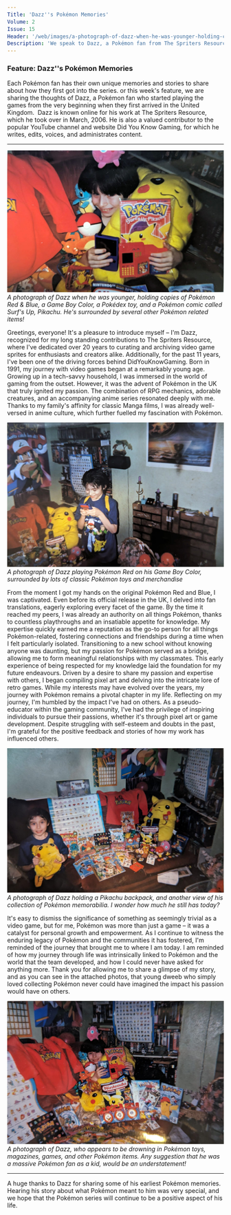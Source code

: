 ```yaml
---
Title: 'Dazz''s Pokémon Memories'
Volume: 2
Issue: 15
Header: '/web/images/a-photograph-of-dazz-when-he-was-younger-holding-copies-of-pokemon-red-blue-a-game-boy-color-a-poked.jpeg'
Description: 'We speak to Dazz, a Pokémon fan from The Spriters Resource and Did You Know Gaming, who shares his memories of Pokémon during his childhood. We also have the latest Pokémon news!'
---
```

### Feature: Dazz''s Pokémon Memories
Each Pokémon fan has their own unique memories and stories to share about how they first got into the series. or this week's feature, we are sharing the thoughts of Dazz, a Pokémon fan who started playing the games from the very beginning when they first arrived in the United Kingdom. 
Dazz is known online for his work at The Spriters Resource, which he took over in March, 2006. He is also a valued contributor to the popular YouTube channel and website Did You Know Gaming, for which he writes, edits, voices, and administrates content.
* * *

[![A photograph of Dazz when he was younger, holding copies of Pokémon Red & Blue, a Game Boy Color, a Pokédex toy, and a Pokémon comic called Surf's Up, Pikachu. He's surrounded by several other Pokémon related items!](/web/images/a-photograph-of-dazz-when-he-was-younger-holding-copies-of-pokemon-red-blue-a-game-boy-color-a-poked.jpeg)](/web/images/a-photograph-of-dazz-when-he-was-younger-holding-copies-of-pokemon-red-blue-a-game-boy-color-a-poked.jpeg)*A photograph of Dazz when he was younger, holding copies of Pokémon Red & Blue, a Game Boy Color, a Pokédex toy, and a Pokémon comic called Surf's Up, Pikachu. He's surrounded by several other Pokémon related items!*

Greetings, everyone! It's a pleasure to introduce myself – I'm Dazz, recognized for my long standing contributions to The Spriters Resource, where I've dedicated over 20 years to curating and archiving video game sprites for enthusiasts and creators alike. Additionally, for the past 11 years, I've been one of the driving forces behind DidYouKnowGaming.
Born in 1991, my journey with video games began at a remarkably young age. Growing up in a tech-savvy household, I was immersed in the world of gaming from the outset. However, it was the advent of Pokémon in the UK that truly ignited my passion. The combination of RPG mechanics, adorable creatures, and an accompanying anime series resonated deeply with me. Thanks to my family's affinity for classic Manga films, I was already well-versed in anime culture, which further fuelled my fascination with Pokémon.

[![A photograph of Dazz playing Pokémon Red on his Game Boy Color, surrounded by lots of classic Pokémon toys and merchandise](/web/images/a-photograph-of-dazz-playing-pokemon-red-on-his-game-boy-color-surrounded-by-lots-of-classic-pokemon.jpeg)](/web/images/a-photograph-of-dazz-playing-pokemon-red-on-his-game-boy-color-surrounded-by-lots-of-classic-pokemon.jpeg)*A photograph of Dazz playing Pokémon Red on his Game Boy Color, surrounded by lots of classic Pokémon toys and merchandise*

From the moment I got my hands on the original Pokémon Red and Blue, I was captivated. Even before its official release in the UK, I delved into fan translations, eagerly exploring every facet of the game. By the time it reached my peers, I was already an authority on all things Pokémon, thanks to countless playthroughs and an insatiable appetite for knowledge.
My expertise quickly earned me a reputation as the go-to person for all things Pokémon-related, fostering connections and friendships during a time when I felt particularly isolated. Transitioning to a new school without knowing anyone was daunting, but my passion for Pokémon served as a bridge, allowing me to form meaningful relationships with my classmates.
This early experience of being respected for my knowledge laid the foundation for my future endeavours. Driven by a desire to share my passion and expertise with others, I began compiling pixel art and delving into the intricate lore of retro games. While my interests may have evolved over the years, my journey with Pokémon remains a pivotal chapter in my life. Reflecting on my journey, I'm humbled by the impact I've had on others. As a pseudo-educator within the gaming community, I've had the privilege of inspiring individuals to pursue their passions, whether it's through pixel art or game development. Despite struggling with self-esteem and doubts in the past, I'm grateful for the positive feedback and stories of how my work has influenced others.

[![A photograph of Dazz holding a Pikachu backpack, and another view of his collection of Pokémon memorabilia. I wonder how much he still has today?](/web/images/a-photograph-of-dazz-holding-a-pikachu-backpack-and-another-view-of-his-collection-of-pokemon-memora.jpeg)](/web/images/a-photograph-of-dazz-holding-a-pikachu-backpack-and-another-view-of-his-collection-of-pokemon-memora.jpeg)*A photograph of Dazz holding a Pikachu backpack, and another view of his collection of Pokémon memorabilia. I wonder how much he still has today?*

It's easy to dismiss the significance of something as seemingly trivial as a video game, but for me, Pokémon was more than just a game – it was a catalyst for personal growth and empowerment. As I continue to witness the enduring legacy of Pokémon and the communities it has fostered, I'm reminded of the journey that brought me to where I am today. I am reminded of how my journey through life was intrinsically linked to Pokémon and the world that the team developed, and how I could never have asked for anything more.
Thank you for allowing me to share a glimpse of my story, and as you can see in the attached photos, that young dweeb who simply loved collecting Pokémon never could have imagined the impact his passion would have on others.

[![A photograph of Dazz, who appears to be drowning in Pokémon toys, magazines, games, and other Pokémon items. Any suggestion that he was a massive Pokémon fan as a kid, would be an understatement!](/web/images/a-photograph-of-dazz-who-appears-to-be-drowning-in-pokemon-toys-magazines-games-and-other-pokemon-it.jpeg)](/web/images/a-photograph-of-dazz-who-appears-to-be-drowning-in-pokemon-toys-magazines-games-and-other-pokemon-it.jpeg)*A photograph of Dazz, who appears to be drowning in Pokémon toys, magazines, games, and other Pokémon items. Any suggestion that he was a massive Pokémon fan as a kid, would be an understatement!*

* * *
A huge thanks to Dazz for sharing some of his earliest Pokémon memories. Hearing his story about what Pokémon meant to him was very special, and we hope that the Pokémon series will continue to be a positive aspect of his life.